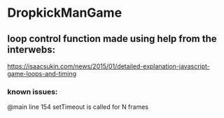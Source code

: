 # DropkickManGame

## loop control function made using help from the interwebs:
https://isaacsukin.com/news/2015/01/detailed-explanation-javascript-game-loops-and-timing

### known issues:
@main line 154
setTimeout is called for N frames